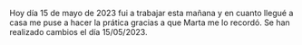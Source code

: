 Hoy día 15 de mayo de 2023 fui a trabajar esta mañana y en cuanto llegué a casa me puse a hacer la prática gracias a que Marta me lo recordó.
Se han realizado cambios el día 15/05/2023.
